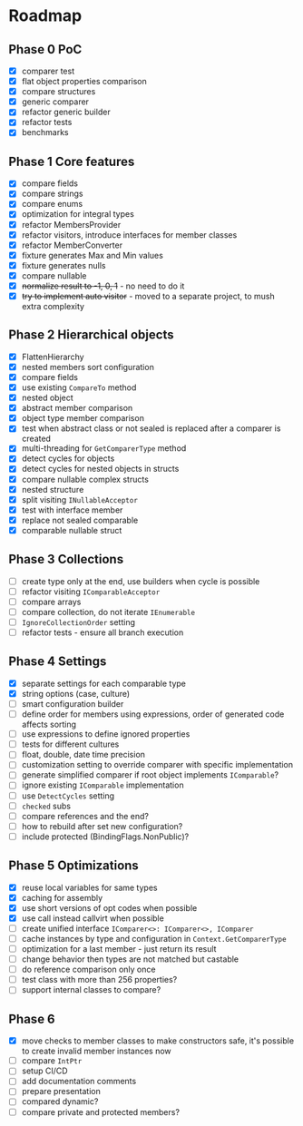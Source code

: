 # Roadmap

## Phase 0 PoC

- [x] comparer test
- [x] flat object properties comparison
- [x] compare structures
- [x] generic comparer
- [x] refactor generic builder
- [x] refactor tests
- [x] benchmarks

## Phase 1 Core features

- [x] compare fields
- [x] compare strings
- [x] compare enums
- [x] optimization for integral types
- [x] refactor MembersProvider
- [x] refactor visitors, introduce interfaces for member classes
- [x] refactor MemberConverter
- [x] fixture generates Max and Min values
- [X] fixture generates nulls
- [x] compare nullable
- [x] ~~normalize result to -1, 0, 1~~ - no need to do it
- [x] ~~try to implement auto visitor~~ - moved to a separate project, to mush extra complexity

## Phase 2 Hierarchical objects

- [x] FlattenHierarchy
- [x] nested members sort configuration
- [x] compare fields
- [x] use existing `CompareTo` method
- [x] nested object
- [x] abstract member comparison
- [x] object type member comparison
- [x] test when abstract class or not sealed is replaced after a comparer is created
- [x] multi-threading for `GetComparerType` method
- [x] detect cycles for objects
- [x] detect cycles for nested objects in structs
- [x] compare nullable complex structs
- [x] nested structure
- [x] split visiting `INullableAcceptor`
- [x] test with interface member
- [x] replace not sealed comparable
- [x] comparable nullable struct

## Phase 3 Collections

- [ ] create type only at the end, use builders when cycle is possible
- [ ] refactor visiting `IComparableAcceptor`
- [ ] compare arrays
- [ ] compare collection, do not iterate `IEnumerable`
- [ ] `IgnoreCollectionOrder` setting
- [ ] refactor tests - ensure all branch execution

## Phase 4 Settings

- [x] separate settings for each comparable type
- [x] string options (case, culture)
- [ ] smart configuration builder
- [ ] define order for members using expressions, order of generated code affects sorting
- [ ] use expressions to define ignored properties
- [ ] tests for different cultures
- [ ] float, double, date time precision
- [ ] customization setting to override comparer with specific implementation
- [ ] generate simplified comparer if root object implements `IComparable`?
- [ ] ignore existing `IComparable` implementation
- [ ] use `DetectCycles` setting
- [ ] `checked` subs
- [ ] compare references and the end?
- [ ] how to rebuild after set new configuration?
- [ ] include protected (BindingFlags.NonPublic)?

## Phase 5 Optimizations

- [x] reuse local variables for same types
- [x] caching for assembly
- [x] use short versions of opt codes when possible
- [x] use call instead callvirt when possible
- [ ] create unified interface `IComparer<>: IComparer<>, IComparer`
- [ ] cache instances by type and configuration in `Context.GetComparerType`
- [ ] optimization for a last member - just return its result
- [ ] change behavior then types are not matched but castable
- [ ] do reference comparison only once
- [ ] test class with more than 256 properties?
- [ ] support internal classes to compare?

## Phase 6

- [x] move checks to member classes to make constructors safe, it's possible to create invalid member instances now
- [ ] compare `IntPtr`
- [ ] setup CI/CD
- [ ] add documentation comments
- [ ] prepare presentation
- [ ] compared dynamic?
- [ ] compare private and protected members?
